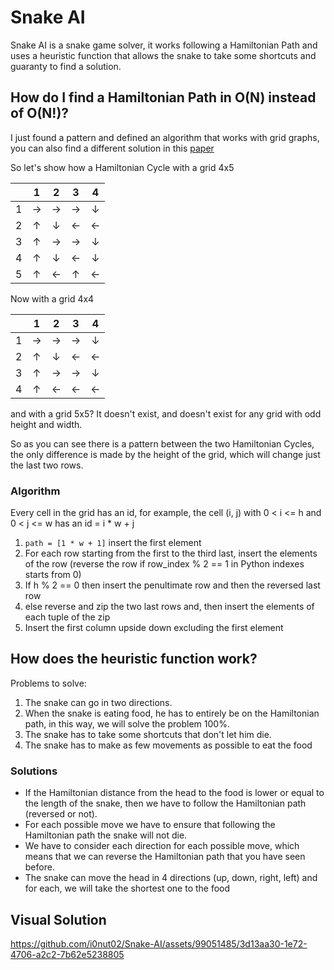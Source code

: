 # Snake AI

Snake AI is a snake game solver, it works following a Hamiltonian Path and uses a heuristic function that allows the snake to take some shortcuts and guaranty to find a solution.

## How do I find a Hamiltonian Path in O(N) instead of O(N!)?
  I just found a pattern and defined an algorithm that works with grid graphs, you can also find a different solution in this [paper](https://www.researchgate.net/publication/220616693_Hamilton_Paths_in_Grid_Graphs)

  So let's show how a Hamiltonian Cycle with a grid 4x5

  |   | 1 | 2 | 3 | 4 |
  |:-:|:-:|:-:|:-:|:-:|
  | 1 | → | → | → | ↓ |
  | 2 | ↑ | ↓ | ← | ← |
  | 3 | ↑ | → | → | ↓ |
  | 4 | ↑ | ↓ | ← | ↓ |
  | 5 | ↑ | ← | ↑ | ← |

  Now with a grid 4x4

  |   | 1 | 2 | 3 | 4 |
  |:-:|:-:|:-:|:-:|:-:|
  | 1 | → | → | → | ↓ |
  | 2 | ↑ | ↓ | ← | ← |
  | 3 | ↑ | → | → | ↓ |
  | 4 | ↑ | ← | ← | ← |

  
  and with a grid 5x5? It doesn't exist, and doesn't exist for any grid with odd height and width.

  So as you can see there is a pattern between the two Hamiltonian Cycles, the only difference is made by the height of the grid, which will change just the last two rows.

  ### Algorithm
  Every cell in the grid has an id, for example, the cell (i, j) with 0 < i <= h and 0 < j <= w has an id = i * w + j
  1. `path = [1 * w + 1]` insert the first element
  2. For each row starting from the first to the third last, insert the elements of the row (reverse the row if row_index % 2 == 1 in Python indexes starts from 0)
  3. If h % 2 == 0 then insert the penultimate row and then the reversed  last row
  4. else reverse and zip the two last rows and, then insert the elements of each tuple of the zip
  5. Insert the first column upside down excluding the first element

## How does the heuristic function work?
  Problems to solve:
  1. The snake can go in two directions.
  2. When the snake is eating food, he has to entirely be on the Hamiltonian path, in this way, we will solve the problem 100%.
  3. The snake has to take some shortcuts that don't let him die.
  4. The snake has to make as few movements as possible to eat the food

### Solutions
* If the Hamiltonian distance from the head to the food is lower or equal to the length of the snake, then we have to follow the Hamiltonian path (reversed or not).
* For each possible move we have to ensure that following the Hamiltonian path the snake will not die.
* We have to consider each direction for each possible move, which means that we can reverse the Hamiltonian path that you have seen before.
* The snake can move the head in 4 directions (up, down, right, left) and for each, we will take the shortest one to the food

## Visual Solution
https://github.com/i0nut02/Snake-AI/assets/99051485/3d13aa30-1e72-4706-a2c2-7b62e5238805



